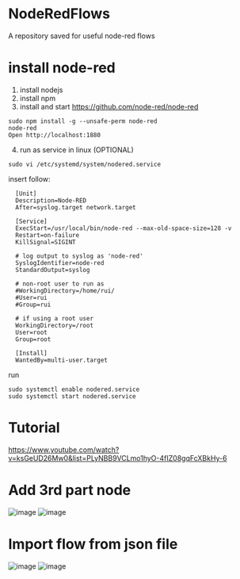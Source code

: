 # NodeRedFlows
A repository saved for useful node-red flows


# install node-red

1. install nodejs
2. install npm
3. install and start https://github.com/node-red/node-red
```
sudo npm install -g --unsafe-perm node-red
node-red
Open http://localhost:1880
```

4. run as service in linux (OPTIONAL)
```
sudo vi /etc/systemd/system/nodered.service
```
  insert follow:

```
  [Unit]
  Description=Node-RED
  After=syslog.target network.target

  [Service]
  ExecStart=/usr/local/bin/node-red --max-old-space-size=128 -v
  Restart=on-failure
  KillSignal=SIGINT

  # log output to syslog as 'node-red'
  SyslogIdentifier=node-red
  StandardOutput=syslog

  # non-root user to run as
  #WorkingDirectory=/home/rui/
  #User=rui
  #Group=rui

  # if using a root user
  WorkingDirectory=/root
  User=root
  Group=root

  [Install]
  WantedBy=multi-user.target
```
run
```
sudo systemctl enable nodered.service
sudo systemctl start nodered.service
```

# Tutorial
https://www.youtube.com/watch?v=ksGeUD26Mw0&list=PLyNBB9VCLmo1hyO-4fIZ08gqFcXBkHy-6

# Add 3rd part node
![image](https://user-images.githubusercontent.com/45176371/177867352-89e5b7c5-d205-4099-a799-4a59dea9ef6a.png)
![image](https://user-images.githubusercontent.com/45176371/177867510-650809eb-3e79-4033-8926-ebda2b2a7f81.png)


# Import flow from json file
![image](https://user-images.githubusercontent.com/45176371/177866790-b18e94e8-0115-4391-a2a7-ae06a3ea2f6a.png)
![image](https://user-images.githubusercontent.com/45176371/177867055-be6d5c37-4b4d-4ff4-8a55-5a97a12f1fb4.png)


